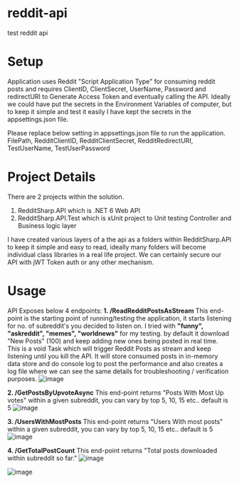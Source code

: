 # reddit-api
test reddit api

# Setup
Application uses Reddit "Script Application Type" for consuming reddit posts and requires ClientID, ClientSecret, UserName, Password and redirectURI to Generate Access Token and eventually calling the API. Ideally we could have put the secrets in the Environment Variables of computer, but to keep it simple and test it easily I have kept the secrets in the appsettings.json file. 

Please replace below setting in appsettings.json file to run the application.
FilePath, RedditClientID, RedditClientSecret, RedditRedirectURI, TestUserName, TestUserPassword

# Project Details
There are 2 projects within the solution.
1. RedditSharp.API which is .NET 6 Web API
2. RedditSharp.API.Test which is xUnit project to Unit testing Controller and Business logic layer

I have created various layers of a the api as a folders within RedditSharp.API to keep it simple and easy to read, ideally many folders will become individual class libraries in a real life project. 
We can certainly secure our API with jWT Token auth or any other mechanism.

# Usage
API Exposes below 4 endpoints:
**1. /ReadRedditPostsAsStream**
This end-point is the starting point of running/testing the application, it starts listening for no. of subreddit's you decided to listen on. I tried with **"funny", "askreddit", "memes", "worldnews"** for my testing. by default it download "New Posts" (100) and keep adding new ones being posted in real time. This is a void Task which will trigger Reddit Posts as stream and keep listening until you kill the API. It will store consumed posts in in-memory data store and do console log to post the performance and also creates a log file where we can see the same details for troubleshooting / verification purposes.
![image](https://github.com/shirinp/reddit-api/assets/2934881/aa31eb56-b612-4c54-87b1-d55a1bc70ed8)

**2. **/GetPostsByUpvoteAsync****
This end-point returns "Posts With Most Up votes" within a given subreddit, you can vary by top 5, 10, 15 etc.. default is 5
![image](https://github.com/shirinp/reddit-api/assets/2934881/2e7be830-fd49-4836-98db-e1ce87f23c1c)


**3. /UsersWithMostPosts**
This end-point returns "Users With most posts" within a given subreddit, you can vary by top 5, 10, 15 etc.. default is 5
![image](https://github.com/shirinp/reddit-api/assets/2934881/9d289956-cb72-4690-9035-3f2ac2281830)


**4. /GetTotalPostCount**
This end-point returns "Total posts downloaded within subreddit so far."
![image](https://github.com/shirinp/reddit-api/assets/2934881/71805f40-8378-4bb4-9946-3237fc9b9a9f)



![image](https://github.com/shirinp/reddit-api/assets/2934881/d485c726-170b-4522-8d82-b4a6b56502e8)



